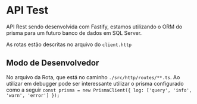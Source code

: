 # API Test
API Rest sendo desenvolvida com Fastify, estamos utilizando o ORM do prisma para um futuro banco de dados em SQL Server.

As rotas estão descritas no arquivo do `client.http`


## Modo de Desenvolvedor
No arquivo da Rota, que está no caminho `./src/http/routes/**.ts`.  Ao utilizar em debugger pode ser interessante utilizar o prisma configurado como a seguir `const prisma = new PrismaClient({ log: ['query', 'info', 'warn', 'error'] });` 
